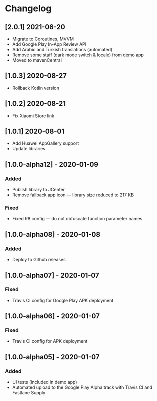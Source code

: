 # Changelog

## [2.0.1] 2021-06-20

- Migrate to Coroutines, MVVM
- Add Google Play In-App Review API
- Add Arabic and Turkish translations (automated)
- Remove some staff (dark mode switch & locale) from demo app
- Moved to mavenCentral

## [1.0.3] 2020-08-27

- Rollback Kotlin version

## [1.0.2] 2020-08-21

- Fix Xiaomi Store link

## [1.0.1] 2020-08-01

- Add Huawei AppGallery support
- Update libraries

## [1.0.0-alpha12] - 2020-01-09

### Added

- Publish library to JCenter
- Remove fallback app icon — library size reduced to 217 KB

### Fixed

- Fixed R8 config — do not obfuscate function parameter names

## [1.0.0-alpha08] - 2020-01-08

### Added
- Deploy to Github releases

## [1.0.0-alpha07] - 2020-01-07

### Fixed
- Travis CI config for Google Play APK deployment

## [1.0.0-alpha06] - 2020-01-07

### Fixed
- Travis CI config for APK deployment

## [1.0.0-alpha05] - 2020-01-07

### Added
- UI tests (included in demo app)
- Automated upload to the Google Play Alpha track with Travis CI and Fastlane Supply